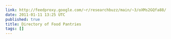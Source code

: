 ```yaml
---
link: http://feedproxy.google.com/~r/researchbuzz/main/~3/oXMs2GQfa88/
date: 2011-01-11 13:25 UTC
published: true
title: Directory of Food Pantries
tags: []
---
```



